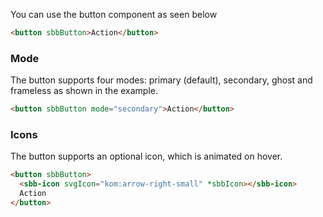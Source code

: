 You can use the button component as seen below

```html
<button sbbButton>Action</button>
```

### Mode

The button supports four modes: primary (default), secondary, ghost and frameless as shown in the example.

```html
<button sbbButton mode="secondary">Action</button>
```

### Icons

The button supports an optional icon, which is animated on hover.

```html
<button sbbButton>
  <sbb-icon svgIcon="kom:arrow-right-small" *sbbIcon></sbb-icon>
  Action
</button>
```
